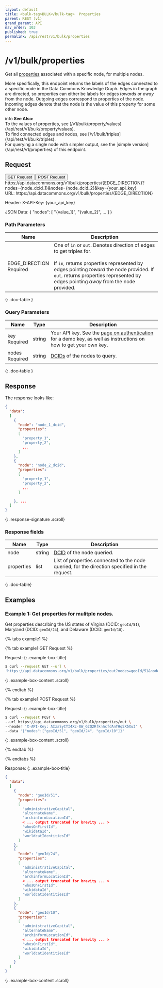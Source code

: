 ```yaml
---
layout: default
title: <bulk-tag>BULK</bulk-tag>  Properties
parent: REST (v1)
grand_parent: API
nav_order: 103
published: true
permalink: /api/rest/v1/bulk/properties
---
```


# /v1/bulk/properties

Get all [properties](/glossary.html#property) associated with a specific node,
for multiple nodes.

More specifically, this endpoint returns the labels of the edges connected to a
specific node in the Data Commons Knowledge Graph. Edges in the graph are
directed, so properties can either be labels for edges _towards_ or _away_ from
the node. Outgoing edges correspond to properties of the node. Incoming edges
denote that the node is the value of this property for some other node.

<div markdown="span" class="alert alert-warning" role="alert">
    <span class="material-icons md-16">info </span><b>See Also:</b><br />
    To the values of properties, see [/v1/bulk/property/values](/api/rest/v1/bulk/property/values).<br />
    To find connected edges and nodes, see [/v1/bulk/triples](/api/rest/v1/bulk/triples).<br />
    For querying a single node with simpler output, see the [simple version](/api/rest/v1/properties) of this endpoint.
</div>

## Request

<div class="api-tab">
  <button id="get-button" class="api-tablink" onclick="openTab(event, 'GET-request')">
    GET Request
  </button>
  <button id="post-button" class="api-tablink" onclick="openTab(event, 'POST-request')">
    POST Request
  </button>
</div>

<div id="GET-request" class="api-tabcontent api-signature">
https://api.datacommons.org/v1/bulk/properties/{EDGE_DIRECTION}?nodes={node_dcid_1}&nodes={node_dcid_2}&key={your_api_key}
</div>

<div id="POST-request" class="api-tabcontent api-signature">
URL:
https://api.datacommons.org/v1/bulk/properties/{EDGE_DIRECTION}

Header:
X-API-Key: {your_api_key}

JSON Data:
{
  "nodes":
  [
    "{value_1}",
    "{value_2}",
    ...
  ]
}

</div>

<script src="/assets/js/syntax_highlighting.js"></script>
<script src="/assets/js/api-doc-tabs.js"></script>

### Path Parameters

| Name                                                        | Description                                                                                                                                                                                                                                                      |
| ----------------------------------------------------------- | ---------------------------------------------------------------------------------------------------------------------------------------------------------------------------------------------------------------------------------------------------------------- |
| EDGE_DIRECTION <br /> <required-tag>Required</required-tag> | One of `in` or `out`. Denotes direction of edges to get triples for. <br /><br />If `in`, returns properties represented by edges pointing _toward_ the node provided. If `out`, returns properties represented by edges pointing _away_ from the node provided. |
{: .doc-table }

### Query Parameters

| Name                                               | Type   | Description                                                                                                                                                     |
| -------------------------------------------------- | ------ | --------------------------------------------------------------------------------------------------------------------------------------------------------------- |
| key <br /> <required-tag>Required</required-tag>   | string | Your API key. See the [page on authentication](/api/rest/v1/getting_started#authentication) for a demo key, as well as instructions on how to get your own key. |
| nodes <br /> <required-tag>Required</required-tag> | string | [DCIDs](/glossary.html#dcid) of the nodes to query.                                                                                                             |
{: .doc-table }

## Response

The response looks like:

```json
{
  "data":
  [
    {
      "node": "node_1_dcid",
      "properties":
      [
        "property_1",
        "property_2",
        ...
      ]
    },
    {
      "node": "node_2_dcid",
      "properties":
      [
        "property_1",
        "property_2",
        ...
      ]

    }, ...
  ]
}
```
{: .response-signature .scroll}

### Response fields

| Name       | Type   | Description                                                                                   |
| ---------- | ------ | --------------------------------------------------------------------------------------------- |
| node       | string | [DCID](/glossary.html#dcid) of the node queried.                                              |
| properties | list   | List of properties connected to the node queried, for the direction specified in the request. |
{: .doc-table}

## Examples

### Example 1: Get properties for mulitple nodes.

Get properties describing the US states of Virgina (DCID: `geoId/51`), Maryland
(DCID: `geoId/24`), and Delaware (DCID: `geoId/10`).

<div>
{% tabs example1 %}

{% tab example1 GET Request %}

Request:
{: .example-box-title}

```bash
$ curl --request GET --url \
'https://api.datacommons.org/v1/bulk/properties/out?nodes=geoId/51&nodes=geoId/24&nodes=geoId/10&key=AIzaSyCTI4Xz-UW_G2Q2RfknhcfdAnTHq5X5XuI'
```
{: .example-box-content .scroll}

{% endtab %}

{% tab example1 POST Request %}

Request:
{: .example-box-title}

```bash
$ curl --request POST \
--url https://api.datacommons.org/v1/bulk/properties/out \
--header 'X-API-Key: AIzaSyCTI4Xz-UW_G2Q2RfknhcfdAnTHq5X5XuI' \
--data '{"nodes":["geoId/51", "geoId/24", "geoId/10"]}'
```
{: .example-box-content .scroll}

{% endtab %}

{% endtabs %}

</div>
 
Response:
{: .example-box-title}

```json
{
  "data":
  [
    {
      "node": "geoId/51",
      "properties":
      [
        "administrativeCapital",
        "alternateName",
        "archinformLocationId",
        < ... output truncated for brevity ... >
        "whosOnFirstId",
        "wikidataId",
        "worldcatIdentitiesId"
      ]
    },
    {
      "node": "geoId/24",
      "properties":
      [
        "administrativeCapital",
        "alternateName",
        "archinformLocationId",
        < ... output truncated for brevity ... >
        "whosOnFirstId",
        "wikidataId",
        "worldcatIdentitiesId"
      ]
    },
    {
      "node": "geoId/10",
      "properties":
      [
        "administrativeCapital",
        "alternateName",
        "archinformLocationId",
        < ... output truncated for brevity ... >
        "whosOnFirstId",
        "wikidataId",
        "worldcatIdentitiesId"
      ]
    }
  ]
}
```
{: .example-box-content .scroll}
